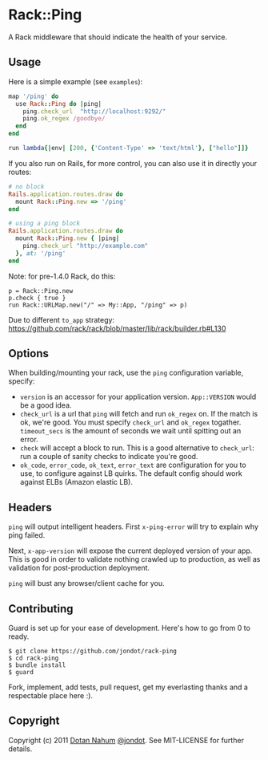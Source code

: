# Rack::Ping
A Rack middleware that should indicate the health of your service.


## Usage

Here is a simple example (see `examples`):

```ruby
map '/ping' do
  use Rack::Ping do |ping|
    ping.check_url  "http://localhost:9292/"
    ping.ok_regex /goodbye/
  end
end

run lambda{|env| [200, {'Content-Type' => 'text/html'}, ["hello"]]}
```

If you also run on Rails, for more control, you can also use it in directly your routes:

```ruby
# no block
Rails.application.routes.draw do
  mount Rack::Ping.new => '/ping'
end

# using a ping block
Rails.application.routes.draw do
  mount Rack::Ping.new { |ping|
    ping.check_url "http://example.com"
  }, at: '/ping'
end
```


Note: for pre-1.4.0 Rack, do this:

    p = Rack::Ping.new
    p.check { true }
    run Rack::URLMap.new("/" => My::App, "/ping" => p)

Due to different `to_app` strategy: https://github.com/rack/rack/blob/master/lib/rack/builder.rb#L130

## Options

When building/mounting your rack, use the `ping` configuration variable,
specify:

* `version` is an accessor for your application version. `App::VERSION`
  would be a good idea.
* `check_url` is a url that `ping` will fetch and run `ok_regex` on. If
  the match is ok, we're good. You must specify `check_url` and
`ok_regex` togather. `timeout_secs` is the amount of seconds we wait
until spitting out an error.
* `check` will accept a block to run. This is a good alternative to
  `check_url`: run a couple of sanity checks to indicate you're good.
* `ok_code`, `error_code`, `ok_text`, `error_text` are configuration for
  you to use, to configure against LB quirks. The default config should
work against ELBs (Amazon elastic LB).

## Headers

`ping` will output intelligent headers. First `x-ping-error` will try to
explain why ping failed.  

Next, `x-app-version` will expose the current deployed version of your
app. This is good in order to validate nothing crawled up to production,
as well as validation for post-production deployment.  

`ping` will bust any browser/client cache for you.


## Contributing

Guard is set up for your ease of development. Here's how to go from 0 to
ready.

    $ git clone https://github.com/jondot/rack-ping
    $ cd rack-ping
    $ bundle install
    $ guard

Fork, implement, add tests, pull request, get my everlasting thanks and a respectable place here :).


## Copyright

Copyright (c) 2011 [Dotan Nahum](http://gplus.to/dotan) [@jondot](http://twitter.com/jondot). See MIT-LICENSE for further details.

